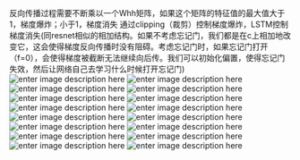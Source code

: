 反向传播过程需要不断乘以一个Whh矩阵，如果这个矩阵的特征值的最大值大于1，梯度爆炸；小于1，梯度消失
通过clipping（裁剪）控制梯度爆炸，LSTM控制梯度消失(同resnet相似的相加结构。如果不考虑忘记门，我们都是在c上相加地改变它，这会使得梯度反向传播时没有阻碍。考虑忘记门时，如果忘记门打开（f=0），会使得梯度被截断无法继续向后传。我们可以初始化偏置，使得忘记门失效，然后让网络自己去学习什么时候打开忘记门)
![enter image description here](https://lh3.googleusercontent.com/BzuX5guRDIw2ldv89fZtawUDTCQgnvjiwUBCRSimEhTMG4_MFUBGGBctAxX_DtGb000C5mmkLOxW)
![enter image description here](https://lh3.googleusercontent.com/1TAgHoVeH8r-E1nFJHeq3SzawPdf_iHLDqprbUqc9Dyxp3Y4XdSdC8eePXho-aBqGX5GBrOlp5EZ)
![enter image description here](https://lh3.googleusercontent.com/AvUhDzou9RYMgAtVHhXrO9iGuU47XmuFoRXPADIsCeoeVwsAPR4YvVrx5YWieEKJWa0k8Vtew3G4)
![enter image description here](https://lh3.googleusercontent.com/XLpq9Q2cdUV_Bcu6418UawSFm3t9s4Vsxe1fFy126clTYAT_V-CN1lElvg7Xkj5qLpvApfbLh5c0)
![enter image description here](https://lh3.googleusercontent.com/hcuUAyvzIPMgJoS366W3evHwellUZpGmdzzX6mAOr3_wCTSVVLvb4cdmQMtArJZcSMuf296aL3Mt)
![enter image description here](https://lh3.googleusercontent.com/UCK5bqmjKoInxc99Fsj_n9BPRiV-F6QNznZCl23E-l23AROV7EGgrjE1cizMdCtzCZwdsi4zP9cU)
![enter image description here](https://lh3.googleusercontent.com/O4LTwC97py3np5eyGzunCpWK6elphwmRG_-JLdXat6UwG-1fz2zLp7BAjm4XII-Uu5fxL3zUBQRV)
![enter image description here](https://lh3.googleusercontent.com/YfQuH_7THbrAGTDND80v5hrLKHjDLfuOX7AdyKC_SMdPUu7z2IqDzScoKCbiedySz6chYLlMuMno)
![enter image description here](https://lh3.googleusercontent.com/GKCTohJgBYEA8lK4X5w68D2OAcuSK-QD7AynDv_bA-V7gviqos5qEnrNieouM7uv5zAi8urWFtDm)
![enter image description here](https://lh3.googleusercontent.com/1ccSxh0ITzowLmpCoAQCF_jl3nMXrLxPL6BiqY_nCcM-QPNuJkjxAyxrG06vkeupLI-4aOlK4COl)
![enter image description here](https://lh3.googleusercontent.com/RdCYOol7wJrj-fMRBZaXAX8-d9cmYdlQoICgh7eJVBA1DM52EqDYx--jWVGYB50cAJhsnZMXowvL)
![enter image description here](https://lh3.googleusercontent.com/OAPc9mOAgixC6CyUpG4CI2yl71jhqyWel0uzqzsfrbJl_O-sOjYxg7bokIbaOwCx2sazUCyD4l9V)
![enter image description here](https://lh3.googleusercontent.com/m5QHgbgC-MjEYZjVvShoUtKeN21Hl2AMe81gx6zIITSq6DWbMFNRnLH4I2KMf6RCEYvOipJvMn2U)
![enter image description here](https://lh3.googleusercontent.com/U_gaWS4YyWFGpy4MgoQop4ZhGrBOEZxCv8fQA3O3GPW4HPxuhkJcW3qff4rejYuXkDyHc6DB4C7N)
![enter image description here](https://lh3.googleusercontent.com/-EFvApeJV4HTzUo4z_8ixqeNaehcVjYAkNxe7yv5wZk-PZc_dG0cmcLAEml6jidjclWQ4moPxHKG)
![enter image description here](https://lh3.googleusercontent.com/rsj_pjpg_M9g586wKacxvpU9C2WdNxACSBRx0W_qCRkFftUDaelm7_TydiIn3HiK9xufnGe4DDZV)

<!--stackedit_data:
eyJoaXN0b3J5IjpbLTM5ODMyNTYyNiw2NDQzNzQ1MzUsLTEyMT
gwODM0NzQsMjA4NzI1ODksMjU5NzI5MjYwXX0=
-->